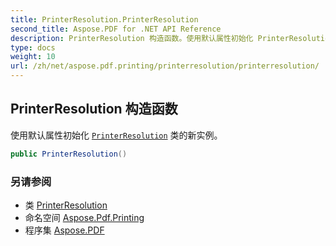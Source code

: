 ```yaml
---
title: PrinterResolution.PrinterResolution
second_title: Aspose.PDF for .NET API Reference
description: PrinterResolution 构造函数。使用默认属性初始化 PrinterResolution 类的新实例
type: docs
weight: 10
url: /zh/net/aspose.pdf.printing/printerresolution/printerresolution/
---
```

## PrinterResolution 构造函数

使用默认属性初始化 [`PrinterResolution`](../) 类的新实例。

```csharp
public PrinterResolution()
```

### 另请参阅

* 类 [PrinterResolution](../)
* 命名空间 [Aspose.Pdf.Printing](../../../aspose.pdf.printing/)
* 程序集 [Aspose.PDF](../../../)